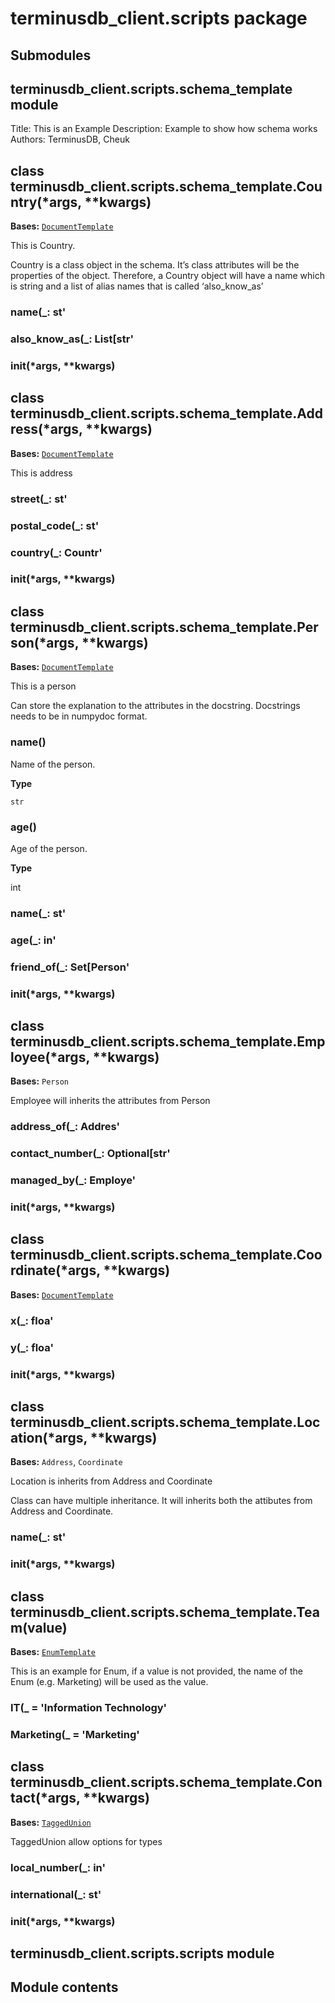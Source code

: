 # terminusdb_client.scripts package

## Submodules

## terminusdb_client.scripts.schema_template module

Title: This is an Example
Description: Example to show how schema works
Authors: TerminusDB, Cheuk


## class terminusdb_client.scripts.schema_template.Country(\*args, \*\*kwargs)
**Bases:** [`DocumentTemplate`](terminusdb_client.schema.md#terminusdb_client.schema.schema.DocumentTemplate)

This is Country.

Country is a class object in the schema. It’s class attributes will be the properties of the object. Therefore, a Country object will have a name which is string and a list of alias names that is called ‘also_know_as’


### name(_: st'

### also_know_as(_: List[str'

### __init__(\*args, \*\*kwargs)

## class terminusdb_client.scripts.schema_template.Address(\*args, \*\*kwargs)
**Bases:** [`DocumentTemplate`](terminusdb_client.schema.md#terminusdb_client.schema.schema.DocumentTemplate)

This is address


### street(_: st'

### postal_code(_: st'

### country(_: Countr'

### __init__(\*args, \*\*kwargs)

## class terminusdb_client.scripts.schema_template.Person(\*args, \*\*kwargs)
**Bases:** [`DocumentTemplate`](terminusdb_client.schema.md#terminusdb_client.schema.schema.DocumentTemplate)

This is a person

Can store the explanation to the attributes in the docstring. Docstrings needs to be in numpydoc format.


### name()
Name of the person.


**Type**

`str`



### age()
Age of the person.


**Type**

int



### name(_: st'

### age(_: in'

### friend_of(_: Set[Person'

### __init__(\*args, \*\*kwargs)

## class terminusdb_client.scripts.schema_template.Employee(\*args, \*\*kwargs)
**Bases:** `Person`

Employee will inherits the attributes from Person


### address_of(_: Addres'

### contact_number(_: Optional[str'

### managed_by(_: Employe'

### __init__(\*args, \*\*kwargs)

## class terminusdb_client.scripts.schema_template.Coordinate(\*args, \*\*kwargs)
**Bases:** [`DocumentTemplate`](terminusdb_client.schema.md#terminusdb_client.schema.schema.DocumentTemplate)


### x(_: floa'

### y(_: floa'

### __init__(\*args, \*\*kwargs)

## class terminusdb_client.scripts.schema_template.Location(\*args, \*\*kwargs)
**Bases:** `Address`, `Coordinate`

Location is inherits from Address and Coordinate

Class can have multiple inheritance. It will inherits both the attibutes from Address and Coordinate.


### name(_: st'

### __init__(\*args, \*\*kwargs)

## class terminusdb_client.scripts.schema_template.Team(value)
**Bases:** [`EnumTemplate`](terminusdb_client.schema.md#terminusdb_client.schema.schema.EnumTemplate)

This is an example for Enum, if a value is not provided, the name of the Enum (e.g. Marketing) will be used as the value.


### IT(_ = 'Information Technology'

### Marketing(_ = 'Marketing'

## class terminusdb_client.scripts.schema_template.Contact(\*args, \*\*kwargs)
**Bases:** [`TaggedUnion`](terminusdb_client.schema.md#terminusdb_client.schema.schema.TaggedUnion)

TaggedUnion allow options for types


### local_number(_: in'

### international(_: st'

### __init__(\*args, \*\*kwargs)
## terminusdb_client.scripts.scripts module

## Module contents

